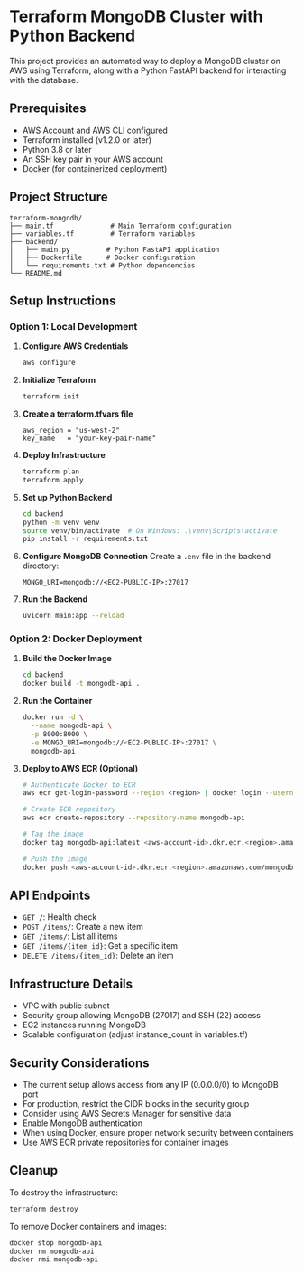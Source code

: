 # Terraform MongoDB Cluster with Python Backend

This project provides an automated way to deploy a MongoDB cluster on AWS using Terraform, along with a Python FastAPI backend for interacting with the database.

## Prerequisites

- AWS Account and AWS CLI configured
- Terraform installed (v1.2.0 or later)
- Python 3.8 or later
- An SSH key pair in your AWS account
- Docker (for containerized deployment)

## Project Structure

```
terraform-mongodb/
├── main.tf              # Main Terraform configuration
├── variables.tf         # Terraform variables
├── backend/
│   ├── main.py         # Python FastAPI application
│   ├── Dockerfile      # Docker configuration
│   └── requirements.txt # Python dependencies
└── README.md
```

## Setup Instructions

### Option 1: Local Development

1. **Configure AWS Credentials**
   ```bash
   aws configure
   ```

2. **Initialize Terraform**
   ```bash
   terraform init
   ```

3. **Create a terraform.tfvars file**
   ```hcl
   aws_region = "us-west-2"
   key_name   = "your-key-pair-name"
   ```

4. **Deploy Infrastructure**
   ```bash
   terraform plan
   terraform apply
   ```

5. **Set up Python Backend**
   ```bash
   cd backend
   python -m venv venv
   source venv/bin/activate  # On Windows: .\venv\Scripts\activate
   pip install -r requirements.txt
   ```

6. **Configure MongoDB Connection**
   Create a `.env` file in the backend directory:
   ```
   MONGO_URI=mongodb://<EC2-PUBLIC-IP>:27017
   ```

7. **Run the Backend**
   ```bash
   uvicorn main:app --reload
   ```

### Option 2: Docker Deployment

1. **Build the Docker Image**
   ```bash
   cd backend
   docker build -t mongodb-api .
   ```

2. **Run the Container**
   ```bash
   docker run -d \
     --name mongodb-api \
     -p 8000:8000 \
     -e MONGO_URI=mongodb://<EC2-PUBLIC-IP>:27017 \
     mongodb-api
   ```

3. **Deploy to AWS ECR (Optional)**
   ```bash
   # Authenticate Docker to ECR
   aws ecr get-login-password --region <region> | docker login --username AWS --password-stdin <aws-account-id>.dkr.ecr.<region>.amazonaws.com

   # Create ECR repository
   aws ecr create-repository --repository-name mongodb-api

   # Tag the image
   docker tag mongodb-api:latest <aws-account-id>.dkr.ecr.<region>.amazonaws.com/mongodb-api:latest

   # Push the image
   docker push <aws-account-id>.dkr.ecr.<region>.amazonaws.com/mongodb-api:latest
   ```

## API Endpoints

- `GET /`: Health check
- `POST /items/`: Create a new item
- `GET /items/`: List all items
- `GET /items/{item_id}`: Get a specific item
- `DELETE /items/{item_id}`: Delete an item

## Infrastructure Details

- VPC with public subnet
- Security group allowing MongoDB (27017) and SSH (22) access
- EC2 instances running MongoDB
- Scalable configuration (adjust instance_count in variables.tf)

## Security Considerations

- The current setup allows access from any IP (0.0.0.0/0) to MongoDB port
- For production, restrict the CIDR blocks in the security group
- Consider using AWS Secrets Manager for sensitive data
- Enable MongoDB authentication
- When using Docker, ensure proper network security between containers
- Use AWS ECR private repositories for container images

## Cleanup

To destroy the infrastructure:
```bash
terraform destroy
```

To remove Docker containers and images:
```bash
docker stop mongodb-api
docker rm mongodb-api
docker rmi mongodb-api
```
